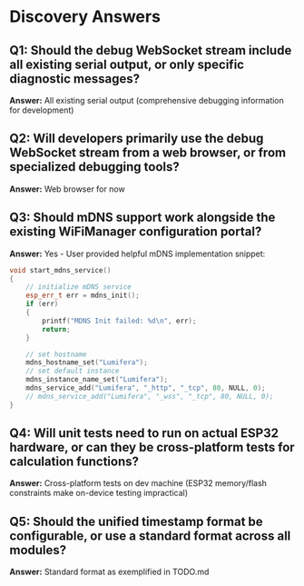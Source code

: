 # Discovery Answers

## Q1: Should the debug WebSocket stream include all existing serial output, or only specific diagnostic messages?
**Answer:** All existing serial output (comprehensive debugging information for development)

## Q2: Will developers primarily use the debug WebSocket stream from a web browser, or from specialized debugging tools?
**Answer:** Web browser for now

## Q3: Should mDNS support work alongside the existing WiFiManager configuration portal?
**Answer:** Yes - User provided helpful mDNS implementation snippet:
```cpp
void start_mdns_service()
{
    // initialize mDNS service
    esp_err_t err = mdns_init();
    if (err)
    {
        printf("MDNS Init failed: %d\n", err);
        return;
    }

    // set hostname
    mdns_hostname_set("Lumifera");
    // set default instance
    mdns_instance_name_set("Lumifera");
    mdns_service_add("Lumifera", "_http", "_tcp", 80, NULL, 0);
    // mdns_service_add("Lumifera", "_wss", "_tcp", 80, NULL, 0);
}
```

## Q4: Will unit tests need to run on actual ESP32 hardware, or can they be cross-platform tests for calculation functions?
**Answer:** Cross-platform tests on dev machine (ESP32 memory/flash constraints make on-device testing impractical)

## Q5: Should the unified timestamp format be configurable, or use a standard format across all modules?
**Answer:** Standard format as exemplified in TODO.md
